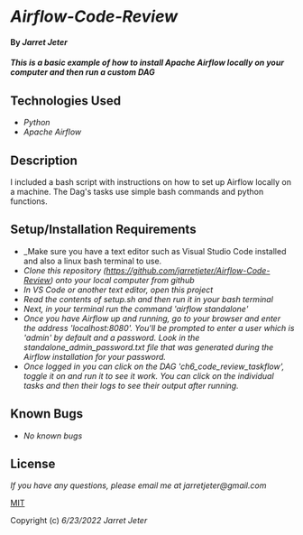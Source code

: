 # _Airflow-Code-Review_

#### By _**Jarret Jeter**_

#### _This is a basic example of how to install Apache Airflow locally on your computer and then run a custom DAG_

## Technologies Used

* _Python_
* _Apache Airflow_

## Description

I included a bash script with instructions on how to set up Airflow locally on a machine. The Dag's tasks use simple bash commands and python functions.

## Setup/Installation Requirements

* _Make sure you have a text editor such as Visual Studio Code installed and also a linux bash terminal to use.
* _Clone this repository (https://github.com/jarretjeter/Airflow-Code-Review) onto your local computer from github_
* _In VS Code or another text editor, open this project_
* _Read the contents of setup.sh and then run it in your bash terminal_
* _Next, in your terminal run the command 'airflow standalone'_
* _Once you have Airflow up and running, go to your browser and enter the address 'localhost:8080'. You'll be prompted to enter a user which is 'admin' by default and a password. Look in the standalone_admin_password.txt file that was generated during the Airflow installation for your password._
* _Once logged in you can click on the DAG 'ch6_code_review_taskflow', toggle it on and run it to see it work. You can click on the individual tasks and then their logs to see their output after running._

## Known Bugs

* _No known bugs_

## License

_If you have any questions, please email me at jarretjeter@gmail.com_

[MIT](https://github.com/jarretjeter/Airflow-Code-Review/blob/main/LICENSE.txt)

Copyright (c) _6/23/2022_ _Jarret Jeter_